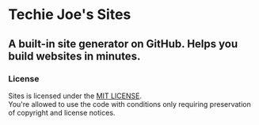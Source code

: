 # Techie Joe's Sites

A built-in site generator on GitHub. Helps you build websites in minutes.
---

### License
Sites is licensed under the [MIT LICENSE](//github.com/techie-joe/sites/blob/main/LICENSE).  
You're allowed to use the code with conditions only requiring preservation of copyright and license notices.
